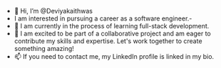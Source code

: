 - 👋 Hi, I’m @Deviyakaithwas
-  I am interested in pursuing a career as a software engineer.-
- 🌱 I am currently in the process of learning full-stack development.
- 💞️ I am excited to be part of a collaborative project and am eager to contribute my skills and expertise. Let's work together to create something amazing!
- 📫 If you need to contact me, my LinkedIn profile is linked in my bio.
<!---
Deviyakaithwas/Deviyakaithwas is a ✨ special ✨ repository because its `README.md` (this file) appears on your GitHub profile.
You can click the Preview link to take a look at your changes.
--->

